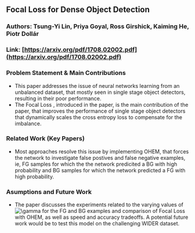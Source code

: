 ## Focal Loss for Dense Object Detection
### Authors: Tsung-Yi Lin, Priya Goyal, Ross Girshick, Kaiming He, Piotr Dollár
### Link: [https://arxiv.org/pdf/1708.02002.pdf](https://arxiv.org/pdf/1708.02002.pdf)

### Problem Statement & Main Contributions
- This paper addresses the issue of neural networks learning from an unbalanced dataset, that mostly seen in single stage object detectors, resulting in their poor performance. 
- The Focal Loss , introduced in the paper, is the main contribution of the paper, that improves the performance of single stage object detectors that dynamically scales the cross entropy loss to compensate for the imbalance. 

### Related Work (Key Papers)
- Most approaches resolve this issue by implementing OHEM, that forces the network to investigate false postives and false negative examples, ie, FG samples for which the the network predicited a BG with high probability and BG samples for which the network predicted a FG with high probability.
   
### Asumptions and Future Work
- The paper discusses the experiments related to the varying values of <img src="https://latex.codecogs.com/gif.latex?\gamma" title="\gamma" /> for the FG and BG examples and comparison of Focal Loss with OHEM, as well as speed and accuracy tradeoffs. A potential future work would be to test this model on the challenging WIDER dataset. 
